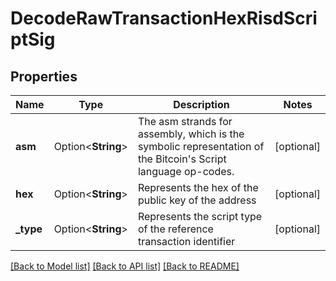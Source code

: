 # DecodeRawTransactionHexRisdScriptSig

## Properties

Name | Type | Description | Notes
------------ | ------------- | ------------- | -------------
**asm** | Option<**String**> | The asm strands for assembly, which is the symbolic representation of the Bitcoin's Script language op-codes. | [optional]
**hex** | Option<**String**> | Represents the hex of the public key of the address | [optional]
**_type** | Option<**String**> | Represents the script type of the reference transaction identifier | [optional]

[[Back to Model list]](../README.md#documentation-for-models) [[Back to API list]](../README.md#documentation-for-api-endpoints) [[Back to README]](../README.md)


